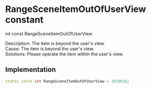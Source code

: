 


# RangeSceneItemOutOfUserView constant







int const RangeSceneItemOutOfUserView
  




<p>Description: The item is beyond the user's view. <br>Cause: The item is beyond the user's view. <br>Solutions: Please operate the item within the user's view.</p>



## Implementation

```dart
static const int RangeSceneItemOutOfUserView = 1019028;
```







